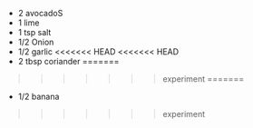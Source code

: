 * 2 avocadoS
* 1 lime
* 1 tsp salt
* 1/2 Onion
* 1/2 garlic
<<<<<<< HEAD
<<<<<<< HEAD
* 2 tbsp coriander
=======
>>>>>>> experiment
=======
* 1/2 banana
>>>>>>> experiment
